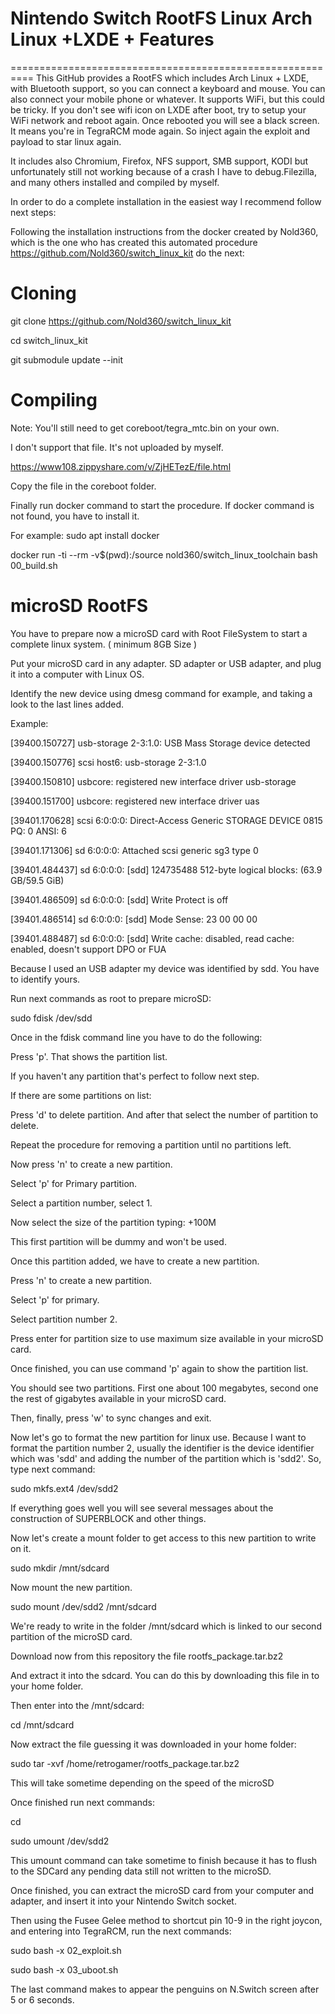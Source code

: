 # Nintendo Switch RootFS Linux Arch Linux +LXDE + Features
==========================================================
This GitHub provides a RootFS which includes Arch Linux + LXDE, with Bluetooth support, so you can connect a keyboard and mouse. You can also connect your mobile phone or whatever. It supports WiFi, but this could be tricky. If you don't see wifi icon on LXDE after boot, try to setup your WiFi network and reboot again. Once rebooted you will see a black screen. It means you're in TegraRCM mode again. So inject again the exploit and payload to star linux again.

It includes also Chromium, Firefox, NFS support, SMB support, KODI but unfortunately still not working because of a crash I have to debug.Filezilla, and many others installed and compiled by myself.

In order to do a complete installation in the easiest way I recommend follow next steps:

Following the installation instructions from the docker created by Nold360, which is the one who has created this automated procedure https://github.com/Nold360/switch_linux_kit do the next:

Cloning
=======

git clone https://github.com/Nold360/switch_linux_kit

cd switch_linux_kit

git submodule update --init


Compiling
=========

Note: You'll still need to get coreboot/tegra_mtc.bin on your own.

I don't support that file. It's not uploaded by myself.

https://www108.zippyshare.com/v/ZjHETezE/file.html

Copy the file in the coreboot folder.

Finally run docker command to start the procedure. If docker command is not found, you have to install it.

For example: sudo apt install docker

docker run -ti --rm -v$(pwd):/source nold360/switch_linux_toolchain bash 00_build.sh

microSD RootFS
==============

You have to prepare now a microSD card with Root FileSystem to start a complete linux system. ( minimum 8GB Size )

Put your microSD card in any adapter. SD adapter or USB adapter, and plug it into a computer with Linux OS.

Identify the new device using dmesg command for example, and taking a look to the last lines added.

Example:

[39400.150727] usb-storage 2-3:1.0: USB Mass Storage device detected

[39400.150776] scsi host6: usb-storage 2-3:1.0

[39400.150810] usbcore: registered new interface driver usb-storage

[39400.151700] usbcore: registered new interface driver uas

[39401.170628] scsi 6:0:0:0: Direct-Access     Generic  STORAGE DEVICE   0815 PQ: 0 ANSI: 6

[39401.171306] sd 6:0:0:0: Attached scsi generic sg3 type 0

[39401.484437] sd 6:0:0:0: [sdd] 124735488 512-byte logical blocks: (63.9 GB/59.5 GiB)

[39401.486509] sd 6:0:0:0: [sdd] Write Protect is off

[39401.486514] sd 6:0:0:0: [sdd] Mode Sense: 23 00 00 00

[39401.488487] sd 6:0:0:0: [sdd] Write cache: disabled, read cache: enabled, doesn't support DPO or FUA

Because I used an USB adapter my device was identified by sdd. You have to identify yours.

Run next commands as root to prepare microSD:

sudo fdisk /dev/sdd

Once in the fdisk command line you have to do the following:

Press 'p'. That shows the partition list.

If you haven't any partition that's perfect to follow next step.

If there are some partitions on list:

Press 'd' to delete partition. And after that select the number of partition to delete.

Repeat the procedure for removing a partition until no partitions left.

Now press 'n' to create a new partition.

Select 'p' for Primary partition.

Select a partition number, select 1.

Now select the size of the partition typing: +100M

This first partition will be dummy and won't be used.

Once this partition added, we have to create a new partition.

Press 'n' to create a new partition.

Select 'p' for primary.

Select partition number 2.

Press enter for partition size to use maximum size available in your microSD card.

Once finished, you can use command 'p' again to show the partition list.

You should see two partitions. First one about 100 megabytes, second one the rest of gigabytes available in your microSD card.

Then, finally, press 'w' to sync changes and exit.

Now let's go to format the new partition for linux use. Because I want to format the partition number 2, usually the identifier is the device identifier which was 'sdd' and adding the number of the partition which is 'sdd2'. So, type next command:

sudo mkfs.ext4 /dev/sdd2

If everything goes well you will see several messages about the construction of SUPERBLOCK and other things.

Now let's create a mount folder to get access to this new partition to write on it.

sudo mkdir /mnt/sdcard

Now mount the new partition.

sudo mount /dev/sdd2 /mnt/sdcard

We're ready to write in the folder /mnt/sdcard which is linked to our second partition of the microSD card.

Download now from this repository the file rootfs_package.tar.bz2

And extract it into the sdcard. You can do this by downloading this file in to your home folder.

Then enter into the /mnt/sdcard:

cd /mnt/sdcard

Now extract the file guessing it was downloaded in your home folder:

sudo tar -xvf /home/retrogamer/rootfs_package.tar.bz2

This will take sometime depending on the speed of the microSD

Once finished run next commands:

cd

sudo umount /dev/sdd2

This umount command can take sometime to finish because it has to flush to the SDCard any pending data still not written to the microSD.

Once finished, you can extract the microSD card from your computer and adapter, and insert it into your Nintendo Switch socket.

Then using the Fusee Gelee method to shortcut pin 10-9 in the right joycon, and entering into TegraRCM, run the next commands:

sudo bash -x 02_exploit.sh

sudo bash -x 03_uboot.sh

The last command makes to appear the penguins on N.Switch screen after 5 or 6 seconds.















